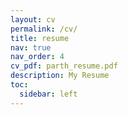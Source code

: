 ```yaml
---
layout: cv
permalink: /cv/
title: resume
nav: true
nav_order: 4
cv_pdf: parth_resume.pdf
description: My Resume
toc:
  sidebar: left
---
```



